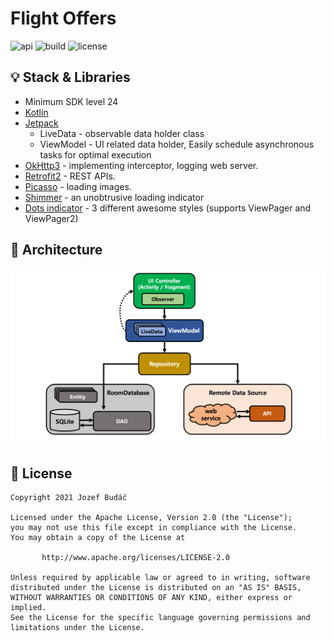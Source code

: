 # Flight Offers


<p>
<img alt="api" src="https://img.shields.io/badge/API-24%2B-green?logo=android"/>
<img alt="build" src="https://img.shields.io/github/workflow/status/hongbeomi/HarryPotter/Android%20CI/master"/>
<img alt="license" src="https://img.shields.io/github/license/hongbeomi/FindTaek?color=blue&logo=apache"/>
</p>

## 💡 Stack & Libraries
- Minimum SDK level 24
- [Kotlin](https://kotlinlang.org)
- [Jetpack](https://developer.android.com/jetpack)
    - LiveData - observable data holder class
    - ViewModel - UI related data holder, Easily schedule asynchronous tasks for optimal execution
- [OkHttp3](https://github.com/square/okhttp) - implementing interceptor, logging web server.
- [Retrofit2](https://github.com/square/retrofit) - REST APIs.
- [Picasso](https://github.com/square/picasso) - loading images.
- [Shimmer](https://github.com/facebook/shimmer-android) - an unobtrusive loading indicator
- [Dots indicator](https://github.com/tommybuonomo/dotsindicator) - 3 different awesome styles (supports ViewPager and ViewPager2)


## 💎 Architecture

![architecture](https://github.com/Bumaza/FlightOffers/blob/master/preview/mvvm.png)

## 📝 License

```
Copyright 2021 Jozef Budáč

Licensed under the Apache License, Version 2.0 (the "License");
you may not use this file except in compliance with the License.
You may obtain a copy of the License at

       http://www.apache.org/licenses/LICENSE-2.0

Unless required by applicable law or agreed to in writing, software
distributed under the License is distributed on an "AS IS" BASIS,
WITHOUT WARRANTIES OR CONDITIONS OF ANY KIND, either express or implied.
See the License for the specific language governing permissions and
limitations under the License. 
```